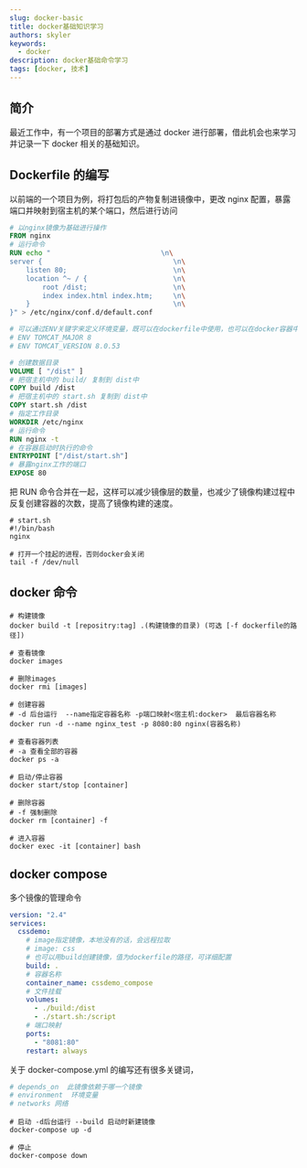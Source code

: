 ```yaml
---
slug: docker-basic
title: docker基础知识学习
authors: skyler
keywords:
  - docker
description: docker基础命令学习
tags: [docker, 技术]
---
```


## 简介

最近工作中，有一个项目的部署方式是通过 docker 进行部署，借此机会也来学习并记录一下 docker 相关的基础知识。

<!-- truncate -->

## Dockerfile 的编写

以前端的一个项目为例，将打包后的产物复制进镜像中，更改 nginx 配置，暴露端口并映射到宿主机的某个端口，然后进行访问

```dockerfile
# 以nginx镜像为基础进行操作
FROM nginx
# 运行命令
RUN echo "                           \n\
server {                                \n\
    listen 80;                          \n\
    location ^~ / {                     \n\
        root /dist;                     \n\
        index index.html index.htm;     \n\
    }                                   \n\
}" > /etc/nginx/conf.d/default.conf

# 可以通过ENV关键字来定义环境变量，既可以在dockerfile中使用，也可以在docker容器中使用
# ENV TOMCAT_MAJOR 8
# ENV TOMCAT_VERSION 8.0.53

# 创建数据目录
VOLUME [ "/dist" ]
# 把宿主机中的 build/ 复制到 dist中
COPY build /dist
# 把宿主机中的 start.sh 复制到 dist中
COPY start.sh /dist
# 指定工作目录
WORKDIR /etc/nginx
# 运行命令
RUN nginx -t
# 在容器启动时执行的命令
ENTRYPOINT ["/dist/start.sh"]
# 暴露nginx工作的端口
EXPOSE 80
```

把 RUN 命令合并在一起，这样可以减少镜像层的数量，也减少了镜像构建过程中反复创建容器的次数，提高了镜像构建的速度。

```shell
# start.sh
#!/bin/bash
nginx

# 打开一个挂起的进程，否则docker会关闭
tail -f /dev/null
```

## docker 命令

```shell
# 构建镜像
docker build -t [repositry:tag] .(构建镜像的目录) (可选 [-f dockerfile的路径])

# 查看镜像
docker images

# 删除images
docker rmi [images]

# 创建容器
# -d 后台运行  --name指定容器名称 -p端口映射<宿主机:docker>  最后容器名称
docker run -d --name nginx_test -p 8080:80 nginx(容器名称)

# 查看容器列表
# -a 查看全部的容器
docker ps -a

# 启动/停止容器
docker start/stop [container]

# 删除容器
# -f 强制删除
docker rm [container] -f

# 进入容器
docker exec -it [container] bash

```

## docker compose

多个镜像的管理命令

```yml
version: "2.4"
services:
  cssdemo:
    # image指定镜像，本地没有的话，会远程拉取
    # image: css
    # 也可以用build创建镜像，值为dockerfile的路径，可详细配置
    build: .
    # 容器名称
    container_name: cssdemo_compose
    # 文件挂载
    volumes:
      - ./build:/dist
      - ./start.sh:/script
    # 端口映射
    ports:
      - "8081:80"
    restart: always
```

关于 docker-compose.yml 的编写还有很多关键词，

```yml
# depends_on  此镜像依赖于哪一个镜像
# environment  环境变量
# networks 网络
```

```shell
# 启动 -d后台运行 --build 启动时新建镜像
docker-compose up -d

# 停止
docker-compose down
```

